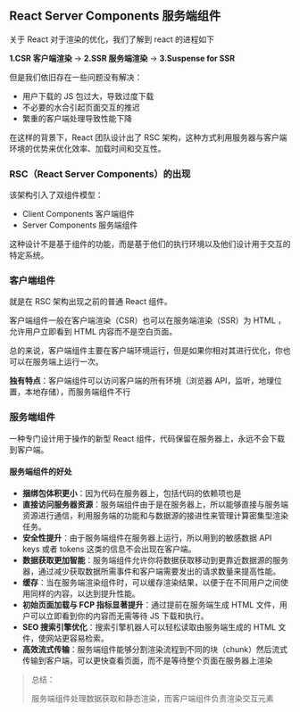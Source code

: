 ## React Server Components 服务端组件

关于 React 对于渲染的优化，我们了解到 react 的进程如下

**1.CSR 客户端渲染** → **2.SSR 服务端渲染** → **3.Suspense for SSR**

但是我们依旧存在一些问题没有解决：

- 用户下载的 JS 包过大，导致过度下载
- 不必要的水合引起页面交互的推迟
- 繁重的客户端处理导致性能下降

在这样的背景下，React 团队设计出了 RSC 架构，这种方式利用服务器与客户端环境的优势来优化效率、加载时间和交互性。

### RSC（React Server Components）的出现

该架构引入了双组件模型：

- Client Components 客户端组件
- Server Components 服务端组件

这种设计不是基于组件的功能，而是基于他们的执行环境以及他们设计用于交互的特定系统。

### 客户端组件

就是在 RSC 架构出现之前的普通 React 组件。

客户端组件一般在客户端渲染（CSR）也可以在服务端渲染（SSR）为 HTML ，允许用户立即看到 HTML 内容而不是空白页面。

总的来说，客户端组件主要在客户端环境运行，但是如果你相对其进行优化，你也可以在服务端上运行一次。

**独有特点**：客户端组件可以访问客户端的所有环境（浏览器 API，监听，地理位置，本地存储），而服务端组件不行



### 服务端组件

一种专门设计用于操作的新型 React 组件，代码保留在服务器上，永远不会下载到客户端。

#### 服务端组件的好处

- **捆绑包体积更小**：因为代码在服务器上，包括代码的依赖项也是
- **直接访问服务器资源**：服务端组件由于是在服务器上，所以能够直接与服务端资源进行通信，利用服务端的功能和与数据源的接进性来管理计算密集型渲染任务。
- **安全性提升**：由于服务端组件在服务器上运行，所以用到的敏感数据 API keys 或者 tokens 这类的信息不会出现在客户端。
- **数据获取更加智能**：服务端组件允许你将数据获取移动到更靠近数据源的服务器，通过减少获取数据所需事件和客户端需要发出的请求数量来提高性能。
- **缓存**：当在服务端渲染组件时，可以缓存渲染结果，以便于在不同用户之间使用同样的内容，以达到提升性能。
- **初始页面加载与 FCP 指标显著提升**：通过提前在服务端生成 HTML 文件，用户可以立即看到你的内容而无需等待 JS 下载和执行。
- **SEO 搜索引擎优化**：搜索引擎机器人可以轻松读取由服务端生成的 HTML 文件，使网站更容易检索。
- **高效流式传输**：服务端组件能够分割渲染流程到不同的块（chunk）然后流式传输到客户端，可以更快查看页面，而不是等待整个页面在服务器上渲染

> 总结：
>
> 服务端组件处理数据获取和静态渲染，而客户端组件负责渲染交互元素





























































